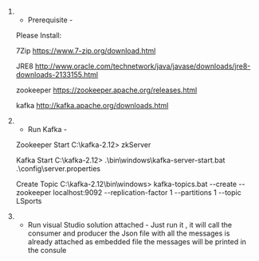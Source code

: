 1) - Prerequisite -

	Please Install:

	7Zip		https://www.7-zip.org/download.html

	JRE8		http://www.oracle.com/technetwork/java/javase/downloads/jre8-downloads-2133155.html

	zookeeper	https://zookeeper.apache.org/releases.html

	kafka		http://kafka.apache.org/downloads.html


2) - Run Kafka -

	Zookeeper Start 		C:\kafka-2.12>	zkServer

	Kafka Start				C:\kafka-2.12>	.\bin\windows\kafka-server-start.bat .\config\server.properties

	Create Topic			C:\kafka-2.12\bin\windows>	kafka-topics.bat --create --zookeeper localhost:9092 --replication-factor 1 --partitions 1 --topic LSports


3) - Run visual Studio solution attached - 
	Just run it , it will call the consumer and producer
	the Json file with all the messages is already attached as embedded file
	the messages will be printed in the consule
